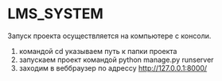 # LMS_SYSTEM

Запуск проекта осуществляется на компьютере с консоли.

1. командой cd указываем путь к папки проекта
2. запускаем проект командой python manage.py runserver
3. заходим в веббраузер по адрессу http://127.0.0.1:8000/
